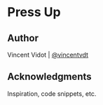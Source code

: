 ﻿# Press Up

## Author
Vincent Vidot | [@vincentvdt](https://github.com/Vincentvdt)
## Acknowledgments
Inspiration, code snippets, etc.

[//]: # (* [jfriend00]&#40;https://stackoverflow.com/a/22428553&#41; for the function <strong>getAllElementsFromPoint&#40;&#41;</strong> )
